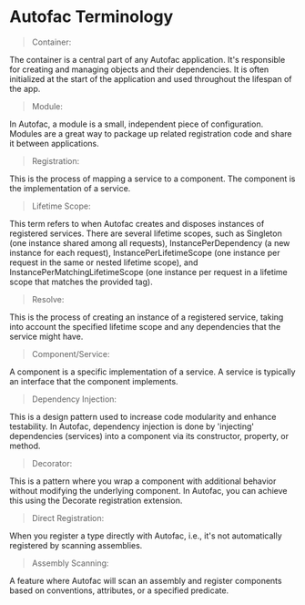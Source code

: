 # Autofac Terminology

> Container: 

The container is a central part of any Autofac application. It's responsible for creating and managing objects and their dependencies. It is often initialized at the start of the application and used throughout the lifespan of the app.

> Module: 

In Autofac, a module is a small, independent piece of configuration. Modules are a great way to package up related registration code and share it between applications.

> Registration: 

This is the process of mapping a service to a component. The component is the implementation of a service.

> Lifetime Scope: 

This term refers to when Autofac creates and disposes instances of registered services. There are several lifetime scopes, such as Singleton (one instance shared among all requests), InstancePerDependency (a new instance for each request), InstancePerLifetimeScope (one instance per request in the same or nested lifetime scope), and InstancePerMatchingLifetimeScope (one instance per request in a lifetime scope that matches the provided tag).

> Resolve: 

This is the process of creating an instance of a registered service, taking into account the specified lifetime scope and any dependencies that the service might have.

> Component/Service: 

A component is a specific implementation of a service. A service is typically an interface that the component implements.

> Dependency Injection: 

This is a design pattern used to increase code modularity and enhance testability. In Autofac, dependency injection is done by 'injecting' dependencies (services) into a component via its constructor, property, or method.

> Decorator: 

This is a pattern where you wrap a component with additional behavior without modifying the underlying component. In Autofac, you can achieve this using the Decorate registration extension.

> Direct Registration: 

When you register a type directly with Autofac, i.e., it's not automatically registered by scanning assemblies.

> Assembly Scanning: 

A feature where Autofac will scan an assembly and register components based on conventions, attributes, or a specified predicate.